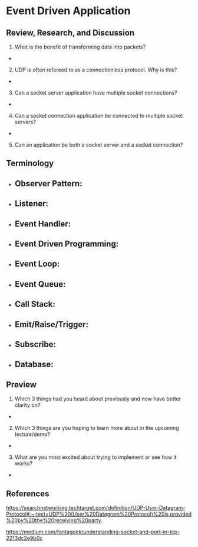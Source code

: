 # Event Driven Application

## Review, Research, and Discussion

1. What is the benefit of transforming data into packets?

- 

2. UDP is often refereed to as a connectionless protocol. Why is this?

- 

3. Can a socket server application have multiple socket connections?

- 

4. Can a socket connection application be connected to multiple socket servers?

- 

5. Can an application be both a socket server and a socket connection?

## Terminology

- Observer Pattern:
  - 

- Listener:
  - 

- Event Handler:
  - 

- Event Driven Programming:
  - 

- Event Loop:
  - 

- Event Queue:
  - 

- Call Stack:
  - 

- Emit/Raise/Trigger:
  - 

- Subscribe:
  - 

- Database:
  - 


## Preview

1. Which 3 things had you heard about previously and now have better clarity on?

- 

2. Which 3 things are you hoping to learn more about in the upcoming lecture/demo?

- 

3. What are you most excited about trying to implement or see how it works?

- 

## References

https://searchnetworking.techtarget.com/definition/UDP-User-Datagram-Protocol#:~:text=UDP%20(User%20Datagram%20Protocol)%20is,provided%20by%20the%20receiving%20party.

https://medium.com/fantageek/understanding-socket-and-port-in-tcp-2213dc2e9b0c